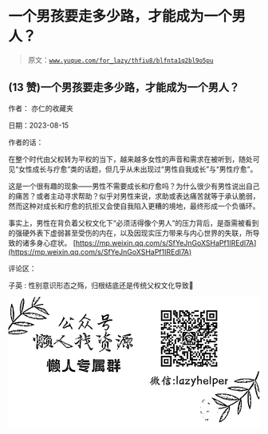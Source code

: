 # 一个男孩要走多少路，才能成为一个男人？

> 原文：[`www.yuque.com/for_lazy/thfiu8/blfnta1q2bl9o5pu`](https://www.yuque.com/for_lazy/thfiu8/blfnta1q2bl9o5pu)



## (13 赞)一个男孩要走多少路，才能成为一个男人？ 

作者： 亦仁的收藏夹 

日期：2023-08-15 

作者的话： 

在整个时代由父权转为平权的当下，越来越多女性的声音和需求在被听到，随处可见“女性成长与疗愈”类的话题，但几乎从未出现过“男性自我成长”与“男性疗愈”。 

这是一个很有趣的现象——男性不需要成长和疗愈吗？为什么很少有男性说出自己的痛苦？或者主动寻求帮助？似乎对男性来说，求助或表达痛苦就等于承认脆弱，然而这种对成长和疗愈的抗拒又会使自我陷入更糟的境地，最终形成一个负循环。 

事实上，男性在背负着父权文化下“必须活得像个男人”的压力背后，是亟需被看到的强硬外表下虚弱甚至受伤的内在，以及因现实压力带来与内心世界的失联，所导致的诸多身心症状。 [https://mp.weixin.qq.com/s/SfYeJnGoXSHaPf1IREdl7A](https://mp.weixin.qq.com/s/SfYeJnGoXSHaPf1IREdl7A) 

评论区： 

子英 : 性别意识形态之殇，归根结底还是传统父权文化导致😬 

![](img/894d30a529e7c37bcd3392323c99941c.png)  